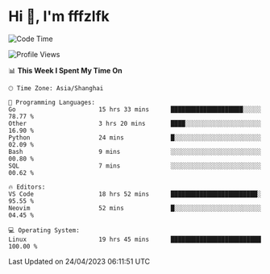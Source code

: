 # Hi 👋, I'm fffzlfk

<!--START_SECTION:waka-->
![Code Time](http://img.shields.io/badge/Code%20Time-171%20hrs%2024%20mins-blue)

![Profile Views](http://img.shields.io/badge/Profile%20Views-0-blue)

📊 **This Week I Spent My Time On** 

```text
🕑︎ Time Zone: Asia/Shanghai

💬 Programming Languages: 
Go                       15 hrs 33 mins      ████████████████████░░░░░   78.77 % 
Other                    3 hrs 20 mins       ████░░░░░░░░░░░░░░░░░░░░░   16.90 % 
Python                   24 mins             █░░░░░░░░░░░░░░░░░░░░░░░░   02.09 % 
Bash                     9 mins              ░░░░░░░░░░░░░░░░░░░░░░░░░   00.80 % 
SQL                      7 mins              ░░░░░░░░░░░░░░░░░░░░░░░░░   00.62 % 

🔥 Editors: 
VS Code                  18 hrs 52 mins      ████████████████████████░   95.55 % 
Neovim                   52 mins             █░░░░░░░░░░░░░░░░░░░░░░░░   04.45 % 

💻 Operating System: 
Linux                    19 hrs 45 mins      █████████████████████████   100.00 % 
```


 Last Updated on 24/04/2023 06:11:51 UTC
<!--END_SECTION:waka-->
